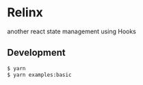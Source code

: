 # Relinx

another react state management using Hooks

## Development

```bash
$ yarn
$ yarn examples:basic
```
